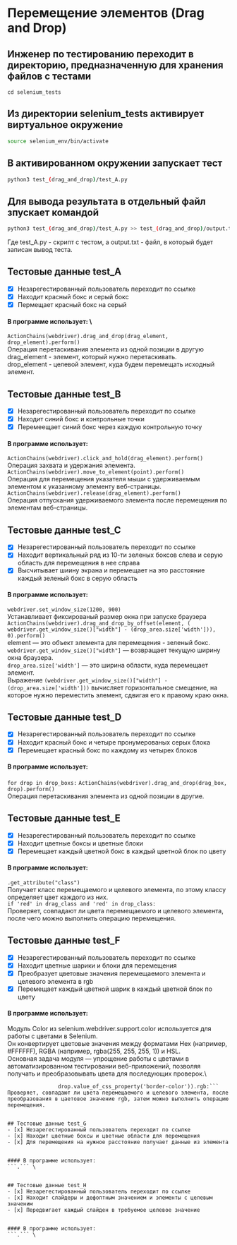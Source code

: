 # Перемещение элементов (Drag and Drop)

## Инженер по тестированию переходит в директорию, предназначенную для хранения файлов с тестами
```
cd selenium_tests
```
## Из директории selenium_tests активирует виртуальное окружение
```sh
source selenium_env/bin/activate
```
## В активированном окружении запускает тест 
```sh
python3 test_(drag_and_drop)/test_A.py
```
## Для вывода результата в отдельный файл зпускает командой 
```sh
python3 test_(drag_and_drop)/test_A.py >> test_(drag_and_drop)/output.txt
```
Где test_A.py -  скрипт с тестом, а output.txt - файл, в который будет записан вывод теста.



## Тестовые данные test_A

- [x] Незарегестированный пользователь переходит по ссылке
- [x] Находит красный бокс и серый бокс
- [x] Пермещает красный бокс на серый

#### В программе использует: \
```ActionChains(webdriver).drag_and_drop(drag_element, drop_element).perform()``` \
Операция перетаскивания элемента из одной позиции в другую\
drag_element - элемент, который нужно перетаскивать.\
drop_element -  целевой элемент, куда будем перемещать иcходный элемент.

## Тестовые данные test_B

- [x] Незарегестированный пользователь переходит по ссылке
- [x] Находит синий бокс и контрольные точки
- [x] Перемеещает синий бокс через каждую контрольную точку

#### В программе использует: 
```ActionChains(webdriver).click_and_hold(drag_element).perform()``` \
Операция захвата и удержания элемента. \
```ActionChains(webdriver).move_to_element(point).perform()``` \
Операция для перемещения указателя мыши c удерживаемым элементом к указанному элементу веб-страницы. \
```ActionChains(webdriver).release(drag_element).perform()```\
Операция отпускания удерживаемого элемента после перемещения по элементам веб-страницы. 

## Тестовые данные test_C
- [x] Незарегестированный пользователь переходит по ссылке
- [x] Находит вертикальный ряд из 10-ти зеленых боксов слева и серую область для перемещения в нее справа
- [x] Высчитывает шиину экрана и перемещает на это расстояние каждый зеленый бокс в серую область

#### В программе использует: 
```webdriver.set_window_size(1200, 900)```\
Устанавливает фиксированый размер окна при запуске браузера \
```ActionChains(webdriver).drag_and_drop_by_offset(element, (```
        ```webdriver.get_window_size()["width"] - (drop_area.size['width'])), 0).perform()``` \
element — это объект элемента для перемещения - зеленый бокс. \
```webdriver.get_window_size()["width"]``` — возвращает текущую ширину окна браузера. \
```drop_area.size['width']``` — это ширина области, куда перемещает элемент. \
Выражение ```(webdriver.get_window_size()["width"] - (drop_area.size['width']))``` вычисляет горизонтальное смещение, на которое нужно переместить элемент, сдвигая его к правому краю окна.


## Тестовые данные test_D
- [x] Незарегестированный пользователь переходит по ссылке
- [x] Находит красный бокс и четыре пронумерованых серых блока
- [x] Перемещает красный бокс по каждому из четырех блоков

#### В программе использует: 
```for drop in drop_boxs:```
        ```ActionChains(webdriver).drag_and_drop(drag_box, drop).perform()``` \
Операция перетаскивания элемента из одной позиции в другие.

## Тестовые данные test_E
- [x] Незарегестированный пользователь переходит по ссылке
- [x] Находит цветные боксы и цветные блоки
- [x] Перемещает каждый цветной бокс в каждый цветной блок по цвету

#### В программе использует: 
```.get_attribute("class")```\
Получает класс перемещаемого и целевого элемента, по этому классу определяет цвет каждого из них.\
```if 'red' in drag_class and 'red' in drop_class:```\
Проверяет, совпадают ли цвета перемещаемого и целевого элемента, после чего можно выполнить операцию перемещения.


## Тестовые данные test_F
- [x] Незарегестированный пользователь переходит по ссылке
- [x] Находит цветные шарики и блоки для перемещения
- [x] Преобразует цветовые значения перемещаемого элемента и целевого элемента в rgb
- [x] Перемещает каждый цветной шарик в каждый цветной блок по цвету

#### В программе использует: 
Модуль Color из selenium.webdriver.support.color используется для работы с цветами в Selenium. \
Он конвертирует цветовые значения между форматами Hex (например, #FFFFFF), RGBA (например, rgba(255, 255, 255, 1)) и HSL. \
Основная задача модуля — упрощение работы с цветами в автоматизированном тестировании веб-приложений, позволяя получать и преобразовывать цвета для последующих проверок.\
```if Color.from_string(drag.value_of_css_property('background-color')).rgb == Color.from_string(
                drop.value_of_css_property('border-color')).rgb:``` 
Проверяет, совпадают ли цвета перемещаемого и целевого элемента, после преобразования в цаетовое значение rgb, затем можно выполнить операцию перемещения.


## Тестовые данные test_G
- [x] Незарегестированный пользователь переходит по ссылке
- [x] Находит цветные боксы и цветные области для перемещения
- [x] Для перемещения на нужное расстояние получает данные из элемента


#### В программе использует: 
```.``` \ 


## Тестовые данные test_H
- [x] Незарегестированный пользователь переходит по ссылке
- [x] Находит слайдеры и дефолтным значением и элементы с целевым значеним
- [x] Передвигает каждый слайден в требуемое целевое значение


#### В программе использует: 
```.``` \ 

